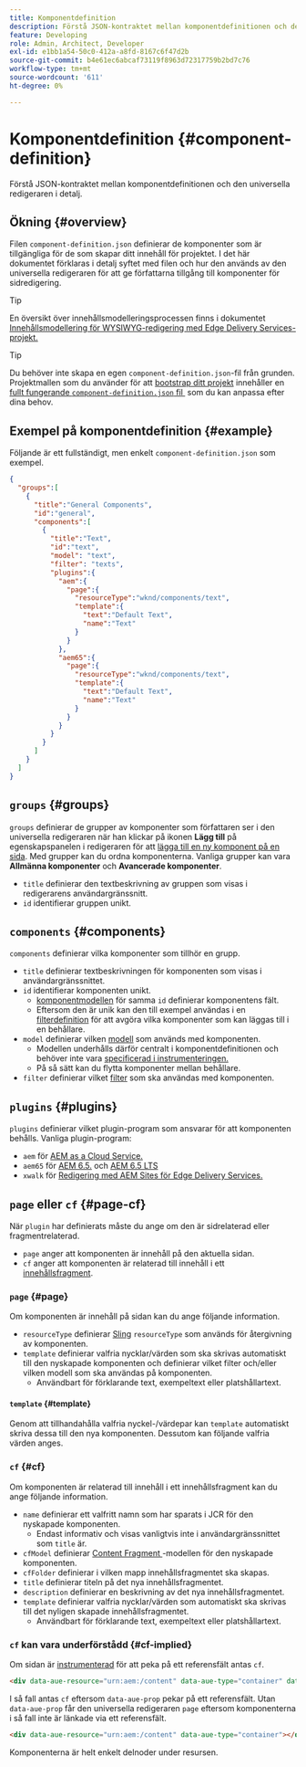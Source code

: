 ```yaml
---
title: Komponentdefinition
description: Förstå JSON-kontraktet mellan komponentdefinitionen och den universella redigeraren i detalj.
feature: Developing
role: Admin, Architect, Developer
exl-id: e1bb1a54-50c0-412a-a8fd-8167c6f47d2b
source-git-commit: b4e61ec6abcaf73119f8963d72317759b2bd7c76
workflow-type: tm+mt
source-wordcount: '611'
ht-degree: 0%

---
```


# Komponentdefinition {#component-definition}

Förstå JSON-kontraktet mellan komponentdefinitionen och den universella redigeraren i detalj.

## Ökning {#overview}

Filen `component-definition.json` definierar de komponenter som är tillgängliga för de som skapar ditt innehåll för projektet. I det här dokumentet förklaras i detalj syftet med filen och hur den används av den universella redigeraren för att ge författarna tillgång till komponenter för sidredigering.

>[!TIP]
>
>En översikt över innehållsmodelleringsprocessen finns i dokumentet [Innehållsmodellering för WYSIWYG-redigering med Edge Delivery Services-projekt.](https://www.aem.live/developer/component-model-definitions)

>[!TIP]
>
>Du behöver inte skapa en egen `component-definition.json`-fil från grunden. Projektmallen som du använder för att [bootstrap ditt projekt](https://www.aem.live/developer/ue-tutorial) innehåller en [fullt fungerande `component-definition.json` fil &#x200B;](https://github.com/adobe-rnd/aem-boilerplate-xwalk/blob/main/component-definition.json) som du kan anpassa efter dina behov.

## Exempel på komponentdefinition {#example}

Följande är ett fullständigt, men enkelt `component-definition.json` som exempel.

```json
{
  "groups":[
    {
      "title":"General Components",
      "id":"general",
      "components":[
        {
          "title":"Text",
          "id":"text",
          "model": "text",
          "filter": "texts",
          "plugins":{
            "aem":{
              "page":{
                "resourceType":"wknd/components/text",
                "template":{
                  "text":"Default Text",
                  "name":"Text"
                }
              }
            },
            "aem65":{
              "page":{
                "resourceType":"wknd/components/text",
                "template":{
                  "text":"Default Text",
                  "name":"Text"
                }
              }
            }
          }
        }
      ]
    }
  ]
}
```

## `groups` {#groups}

`groups` definierar de grupper av komponenter som författaren ser i den universella redigeraren när han klickar på ikonen **Lägg till** på egenskapspanelen i redigeraren för att [lägga till en ny komponent på en sida](/help/sites-cloud/authoring/universal-editor/authoring.md#adding-components). Med grupper kan du ordna komponenterna. Vanliga grupper kan vara **Allmänna komponenter** och **Avancerade komponenter**.

* `title` definierar den textbeskrivning av gruppen som visas i redigerarens användargränssnitt.
* `id` identifierar gruppen unikt.

## `components` {#components}

`components` definierar vilka komponenter som tillhör en grupp.

* `title` definierar textbeskrivningen för komponenten som visas i användargränssnittet.
* `id` identifierar komponenten unikt.
   * [komponentmodellen](/help/implementing/universal-editor/field-types.md#model-structure) för samma `id` definierar komponentens fält.
   * Eftersom den är unik kan den till exempel användas i en [filterdefinition](/help/implementing/universal-editor/filtering.md) för att avgöra vilka komponenter som kan läggas till i en behållare.
* `model` definierar vilken [modell](/help/implementing/universal-editor/field-types.md#model-structure) som används med komponenten.
   * Modellen underhålls därför centralt i komponentdefinitionen och behöver inte vara [specificerad i instrumenteringen.](/help/implementing/universal-editor/field-types.md#instrumentation)
   * På så sätt kan du flytta komponenter mellan behållare.
* `filter` definierar vilket [filter](/help/implementing/universal-editor/filtering.md) som ska användas med komponenten.

## `plugins` {#plugins}

`plugins` definierar vilket plugin-program som ansvarar för att komponenten behålls. Vanliga plugin-program:

* `aem` för [AEM as a Cloud Service.](https://experienceleague.adobe.com/sv/docs/experience-manager-cloud-service)
* `aem65` för [AEM 6.5.](https://experienceleague.adobe.com/sv/docs/experience-manager-65) och [AEM 6.5 LTS](https://experienceleague.adobe.com/sv/docs/experience-manager-65-lts)
* `xwalk` för [Redigering med AEM Sites för Edge Delivery Services.](https://www.aem.live/developer/ue-tutorial)

## `page` eller `cf` {#page-cf}

När `plugin` har definierats måste du ange om den är sidrelaterad eller fragmentrelaterad.

* `page` anger att komponenten är innehåll på den aktuella sidan.
* `cf` anger att komponenten är relaterad till innehåll i ett [innehållsfragment](/help/assets/content-fragments/content-fragments.md).

### `page` {#page}

Om komponenten är innehåll på sidan kan du ange följande information.

* `resourceType` definierar [Sling](/help/implementing/developing/introduction/sling-cheatsheet.md) `resourceType` som används för återgivning av komponenten.
* `template` definierar valfria nycklar/värden som ska skrivas automatiskt till den nyskapade komponenten och definierar vilket filter och/eller vilken modell som ska användas på komponenten.
   * Användbart för förklarande text, exempeltext eller platshållartext.

#### `template` {#template}

Genom att tillhandahålla valfria nyckel-/värdepar kan `template` automatiskt skriva dessa till den nya komponenten. Dessutom kan följande valfria värden anges.

### `cf` {#cf}

Om komponenten är relaterad till innehåll i ett innehållsfragment kan du ange följande information.

* `name` definierar ett valfritt namn som har sparats i JCR för den nyskapade komponenten.
   * Endast informativ och visas vanligtvis inte i användargränssnittet som `title` är.
* `cfModel` definierar [&#x200B; Content Fragment &#x200B;](/help/assets/content-fragments/content-fragments-models.md)-modellen för den nyskapade komponenten.
* `cfFolder` definierar i vilken mapp innehållsfragmentet ska skapas.
* `title` definierar titeln på det nya innehållsfragmentet.
* `description` definierar en beskrivning av det nya innehållsfragmentet.
* `template` definierar valfria nycklar/värden som automatiskt ska skrivas till det nyligen skapade innehållsfragmentet.
   * Användbart för förklarande text, exempeltext eller platshållartext.

### `cf` kan vara underförstådd {#cf-implied}

Om sidan är [instrumenterad](/help/implementing/universal-editor/getting-started.md#instrument-page) för att peka på ett referensfält antas `cf`.

```html
<div data-aue-resource="urn:aem:/content" data-aue-type="container" data-aue-prop="field"></div>
```

I så fall antas `cf` eftersom `data-aue-prop` pekar på ett referensfält. Utan `data-aue-prop` får den universella redigeraren `page` eftersom komponenterna i så fall inte är länkade via ett referensfält.

```html
<div data-aue-resource="urn:aem:/content" data-aue-type="container"></div>
```

Komponenterna är helt enkelt delnoder under resursen.
